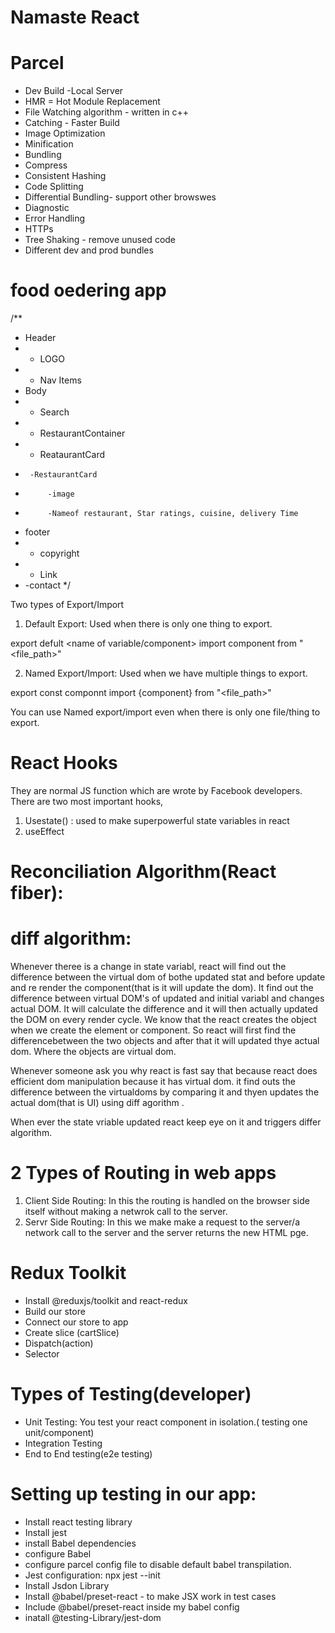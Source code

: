 # Namaste React

# Parcel

- Dev Build
  -Local Server
- HMR = Hot Module Replacement
- File Watching algorithm - written in c++
- Catching - Faster Build
- Image Optimization
- Minification
- Bundling
- Compress
- Consistent Hashing
- Code Splitting
- Differential Bundling- support other browswes
- Diagnostic
- Error Handling
- HTTPs
- Tree Shaking - remove unused code
- Different dev and prod bundles

# food oedering app

/\*\*

- Header
- - LOGO
- - Nav Items
- Body
- - Search
- - RestaurantContainer
- - ReataurantCard
-      -RestaurantCard
-          -image
-          -Nameof restaurant, Star ratings, cuisine, delivery Time
- footer
- - copyright
- - Link
- -contact
  \*/

Two types of Export/Import

1.  Default Export: Used when there is only one thing to export.

export defult <name of variable/component>
import component from "<file_path>"

2.  Named Export/Import: Used when we have multiple things to export.

export const componnt
import {component} from "<file_path>"

You can use Named export/import even when there is only one file/thing to export.

# React Hooks

They are normal JS function which are wrote by Facebook developers.
There are two most important hooks,

1.  Usestate() : used to make superpowerful state variables in react
2.  useEffect

# Reconciliation Algorithm(React fiber):

# diff algorithm:

Whenever theree is a change in state variabl, react will find out the difference between the virtual dom of bothe updated stat and before update and re render the component(that is it will update the dom).
It find out the difference between virtual DOM's of updated and initial variabl and changes actual DOM. It will calculate the difference and it will then actually updated the DOM on every render cycle. We know that the react creates the object when we create the element or component. So react will first find the differencebetween the two objects and after that it will updated thye actual dom. Where the objects are virtual dom.

Whenever someone ask you why react is fast say that because react does efficient dom manipulation because it has virtual dom. it find outs the difference between the virtualdoms by comparing it and thyen updates the actual dom(that is UI) using diff agorithm .

When ever the state vriable updated react keep eye on it and triggers differ algorithm.

# 2 Types of Routing in web apps

1. Client Side Routing:
   In this the routing is handled on the browser side itself without making a netwrok call to the server.
2. Servr Side Routing:
   In this we make make a request to the server/a network call to the server and the server returns the new HTML pge.
 
 
 
 
 # Redux Toolkit
 - Install @reduxjs/toolkit and react-redux
 - Build our store
 - Connect our store to app
 - Create slice (cartSlice)
 - Dispatch(action)
 - Selector
 

# Types of Testing(developer)
- Unit Testing: You test your react component in isolation.( testing one unit/component)
- Integration Testing
- End to End testing(e2e testing)

# Setting up testing in our app:
- Install react testing library
- Install jest
- install Babel dependencies
- configure Babel
- configure parcel config file to disable default babel transpilation.
- Jest configuration: npx jest --init
- Install Jsdon Library
- Install @babel/preset-react - to make JSX work in test cases
- Include @babel/preset-react inside my babel config
- inatall @testing-Library/jest-dom